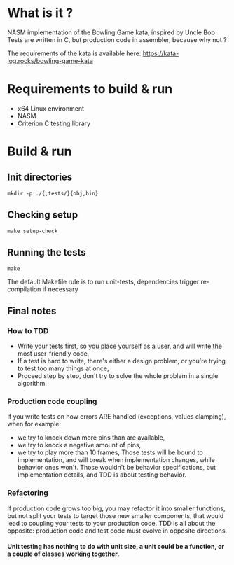 
# What is it ?

NASM implementation of the Bowling Game kata, inspired by Uncle Bob
Tests are written in C, but production code in assembler, because why not ?

The requirements of the kata is available here:
https://kata-log.rocks/bowling-game-kata

# Requirements to build & run
- x64 Linux environment
- NASM
- Criterion C testing library

# Build & run

## Init directories
```
mkdir -p ./{,tests/}{obj,bin}
```

## Checking setup
```
make setup-check
```

## Running the tests
```
make
```
The default Makefile rule is to run unit-tests, dependencies trigger re-compilation if necessary

## Final notes
### How to TDD
- Write your tests first, so you place yourself as a user, and will write the most user-friendly code,
- If a test is hard to write, there's either a design problem, or you're trying to test too many things at once,
- Proceed step by step, don't try to solve the whole problem in a single algorithm.
### Production code coupling
If you write tests on how errors ARE handled (exceptions, values clamping), when for example:
- we try to knock down more pins than are available,
- we try to knock a negative amount of pins,
- we try to play more than 10 frames,
Those tests will be bound to implementation, and will break when implementation changes, while
behavior ones won't.
Those wouldn't be behavior specifications, but implementation details, and TDD
is about testing behavior.
### Refactoring
If production code grows too big, you may refactor it into smaller functions, but not split your tests to
target those new smaller components, that would lead to coupling your tests to your production code.
TDD is all about the opposite: production code and test code must evolve in opposite directions.

#### Unit testing has nothing to do with unit size, a unit could be a function, or a couple of classes working together.
